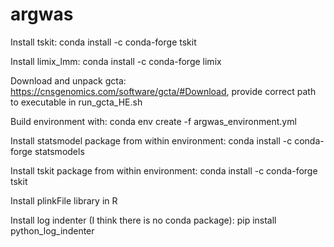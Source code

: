 # argwas


Install tskit:
conda install -c conda-forge tskit

Install limix_lmm:
conda install -c conda-forge limix

Download and unpack gcta:
https://cnsgenomics.com/software/gcta/#Download, provide correct path to executable in run_gcta_HE.sh

Build environment with:
conda env create -f argwas_environment.yml

Install statsmodel package from within environment:
conda install -c conda-forge statsmodels

Install tskit package from within environment:
conda install -c conda-forge tskit

Install plinkFile library in R

Install log indenter (I think there is no conda package):
pip install python_log_indenter
